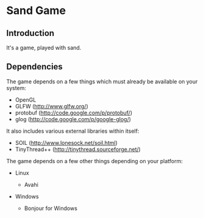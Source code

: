 Sand Game
=========

Introduction
------------

It's a game, played with sand.

Dependencies
------------

The game depends on a few things which must already be available on your system:

* OpenGL
* GLFW (http://www.glfw.org/)
* protobuf (http://code.google.com/p/protobuf/)
* glog (http://code.google.com/p/google-glog/)

It also includes various external libraries within itself:

* SOIL (http://www.lonesock.net/soil.html)
* TinyThread++ (http://tinythread.sourceforge.net/)

The game depends on a few other things depending on your platform:

* Linux
    * Avahi

* Windows
    * Bonjour for Windows